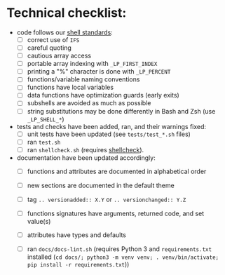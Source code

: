 
<!-- Provide a description here -->

<!-- Related issue: #XXX -->


# Technical checklist:

- code follows our [shell standards](https://github.com/nojhan/liquidprompt/wiki/Shell-standards):
    - [ ] correct use of `IFS`
    - [ ] careful quoting
    - [ ] cautious array access
    - [ ] portable array indexing with `_LP_FIRST_INDEX`
    - [ ] printing a "%" character is done with `_LP_PERCENT`
    - [ ] functions/variable naming conventions
    - [ ] functions have local variables
    - [ ] data functions have optimization guards (early exits)
    - [ ] subshells are avoided as much as possible
    - [ ] string substitutions may be done differently in Bash and Zsh (use `_LP_SHELL_*`)
- tests and checks have been added, ran, and their warnings fixed:
    - [ ] unit tests have been updated (see `tests/test_*.sh` files)
    - [ ] ran `test.sh`
    - [ ] ran `shellcheck.sh` (requires [shellcheck](https://github.com/koalaman/shellcheck#user-content-installing)).
- documentation have been updated accordingly:
    - [ ] functions and attributes are documented in alphabetical order
    - [ ] new sections are documented in the default theme
    - [ ] tag `.. versionadded:: X.Y` or `.. versionchanged:: Y.Z`
    - [ ] functions signatures have arguments, returned code, and set value(s)
    - [ ] attributes have types and defaults
    - [ ] ran `docs/docs-lint.sh` (requires Python 3 and `requirements.txt`
          installed (`cd docs/; python3 -m venv venv; . venv/bin/activate; pip install -r requirements.txt`))


